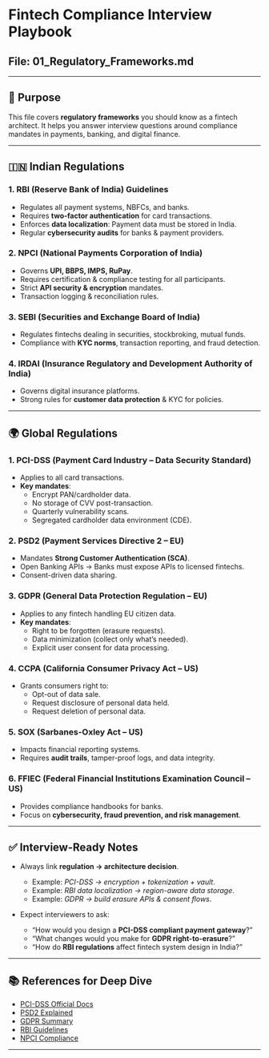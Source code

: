# Fintech Compliance Interview Playbook  
## File: 01_Regulatory_Frameworks.md  

---

## 🎯 Purpose  
This file covers **regulatory frameworks** you should know as a fintech architect. It helps you answer interview questions around compliance mandates in payments, banking, and digital finance.

---

## 🇮🇳 Indian Regulations  

### 1. **RBI (Reserve Bank of India) Guidelines**  
- Regulates all payment systems, NBFCs, and banks.  
- Requires **two-factor authentication** for card transactions.  
- Enforces **data localization**: Payment data must be stored in India.  
- Regular **cybersecurity audits** for banks & payment providers.  

### 2. **NPCI (National Payments Corporation of India)**  
- Governs **UPI, BBPS, IMPS, RuPay**.  
- Requires certification & compliance testing for all participants.  
- Strict **API security & encryption** mandates.  
- Transaction logging & reconciliation rules.  

### 3. **SEBI (Securities and Exchange Board of India)**  
- Regulates fintechs dealing in securities, stockbroking, mutual funds.  
- Compliance with **KYC norms**, transaction reporting, and fraud detection.  

### 4. **IRDAI (Insurance Regulatory and Development Authority of India)**  
- Governs digital insurance platforms.  
- Strong rules for **customer data protection** & KYC for policies.  

---

## 🌍 Global Regulations  

### 1. **PCI-DSS (Payment Card Industry – Data Security Standard)**  
- Applies to all card transactions.  
- **Key mandates**:  
  - Encrypt PAN/cardholder data.  
  - No storage of CVV post-transaction.  
  - Quarterly vulnerability scans.  
  - Segregated cardholder data environment (CDE).  

### 2. **PSD2 (Payment Services Directive 2 – EU)**  
- Mandates **Strong Customer Authentication (SCA)**.  
- Open Banking APIs → Banks must expose APIs to licensed fintechs.  
- Consent-driven data sharing.  

### 3. **GDPR (General Data Protection Regulation – EU)**  
- Applies to any fintech handling EU citizen data.  
- **Key mandates**:  
  - Right to be forgotten (erasure requests).  
  - Data minimization (collect only what’s needed).  
  - Explicit user consent for data processing.  

### 4. **CCPA (California Consumer Privacy Act – US)**  
- Grants consumers right to:  
  - Opt-out of data sale.  
  - Request disclosure of personal data held.  
  - Request deletion of personal data.  

### 5. **SOX (Sarbanes-Oxley Act – US)**  
- Impacts financial reporting systems.  
- Requires **audit trails**, tamper-proof logs, and data integrity.  

### 6. **FFIEC (Federal Financial Institutions Examination Council – US)**  
- Provides compliance handbooks for banks.  
- Focus on **cybersecurity, fraud prevention, and risk management**.  

---

## ✅ Interview-Ready Notes  

- Always link **regulation → architecture decision**.  
  - Example: *PCI-DSS → encryption + tokenization + vault*.  
  - Example: *RBI data localization → region-aware data storage*.  
  - Example: *GDPR → build erasure APIs & consent flows*.  

- Expect interviewers to ask:  
  - “How would you design a **PCI-DSS compliant payment gateway**?”  
  - “What changes would you make for **GDPR right-to-erasure**?”  
  - “How do **RBI regulations** affect fintech system design in India?”  

---

## 📚 References for Deep Dive  

- [PCI-DSS Official Docs](https://www.pcisecuritystandards.org/)  
- [PSD2 Explained](https://www2.deloitte.com/insights/psd2.html)  
- [GDPR Summary](https://gdpr-info.eu/)  
- [RBI Guidelines](https://rbi.org.in/)  
- [NPCI Compliance](https://www.npci.org.in/)  

---
